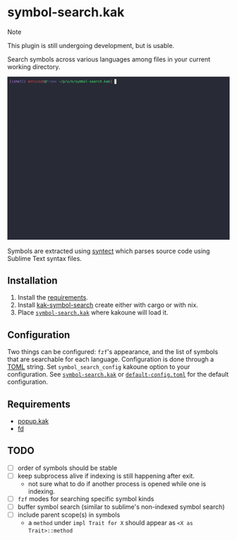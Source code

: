 # symbol-search.kak

> [!NOTE]
> This plugin is still undergoing development, but is usable.

Search symbols across various languages among files in your current working directory.

![demo.gif][1]

Symbols are extracted using [syntect][2] which parses source code using Sublime Text
syntax files.

## Installation

1. Install the [requirements][3].
2. Install [kak-symbol-search][4] create either with cargo or with nix.
3. Place [`symbol-search.kak`][5] where kakoune will load it.

## Configuration

Two things can be configured: `fzf`'s appearance, and the list of symbols that are searchable
for each language. Configuration is done through a [TOML][6] string. Set `symbol_search_config`
kakoune option to your configuration. See [`symbol-search.kak`][7] or [`default-config.toml`][8]
for the default configuration.

## Requirements

- [popup.kak][9]
- [fd][10]

## TODO

- [ ] order of symbols should be stable
- [ ] keep subprocess alive if indexing is still happening after exit.
  - not sure what to do if another process is opened while one is indexing.
- [ ] `fzf` modes for searching specific symbol kinds
- [ ] buffer symbol search (similar to sublime's non-indexed symbol search)
- [ ] include parent scope(s) in symbols
  - a `method` under `impl Trait for X` should appear as `<X as Trait>::method`

[1]: demo.gif
[2]: https://github.com/trishume/syntect
[3]: #requirements
[4]: https://crates.io/crates/kak-symbol-search
[5]: ./rc/symbol-search.kak
[6]: https://toml.io/en/
[7]: ./rc/symbol-search.kak
[8]: ./example-config.toml
[9]: https://github.com/enricozb/popup.kak
[10]: https://github.com/sharkdp/fd
